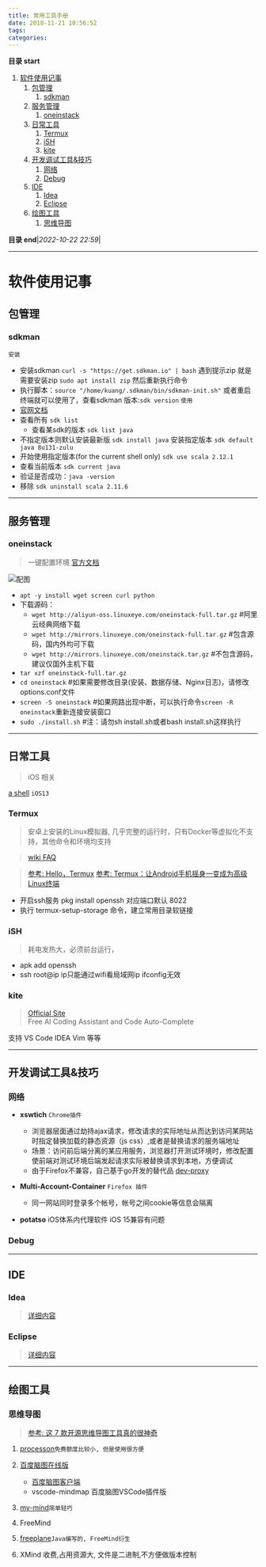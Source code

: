 ```yaml
---
title: 常用工具手册
date: 2018-11-21 10:56:52
tags: 
categories: 
---
```


**目录 start**

1. [软件使用记事](#软件使用记事)
    1. [包管理](#包管理)
        1. [sdkman](#sdkman)
    1. [服务管理](#服务管理)
        1. [oneinstack](#oneinstack)
    1. [日常工具](#日常工具)
        1. [Termux](#termux)
        1. [iSH](#ish)
        1. [kite](#kite)
    1. [开发调试工具&技巧](#开发调试工具&技巧)
        1. [网络](#网络)
        1. [Debug](#debug)
    1. [IDE](#ide)
        1. [Idea](#idea)
        1. [Eclipse](#eclipse)
    1. [绘图工具](#绘图工具)
        1. [思维导图](#思维导图)

**目录 end**|_2022-10-22 22:59_|
****************************************
# 软件使用记事
## 包管理
### sdkman

`安装`
- 安装sdkman `curl -s "https://get.sdkman.io" | bash` 遇到提示zip 就是需要安装zip `sudo apt install zip` 然后重新执行命令
- 执行脚本：`source "/home/kuang/.sdkman/bin/sdkman-init.sh"` 或者重启终端就可以使用了，查看sdkman 版本:`sdk version`
`使用`
- [官网文档](http://sdkman.io/usage.html)
- 查看所有 `sdk list`
    - 查看某sdk的版本 `sdk list java ` 
- 不指定版本则默认安装最新版 `sdk install java` 安装指定版本 `sdk default java 8u131-zulu`
- 开始使用指定版本(for the current shell only) `sdk use scala 2.12.1`
- 查看当前版本 `sdk current java`
- 验证是否成功：`java -version`
- 移除 `sdk uninstall scala 2.11.6`

******************
## 服务管理
### oneinstack
> 一键配置环境 [官方文档](https://oneinstack.com/install/)

![配图](https://raw.githubusercontent.com/Kuangcp/ImageRepos/master/Tech/Linux/install_oneinstack.png)
- `apt -y install wget screen curl python`
- 下载源码：
    - `wget http://aliyun-oss.linuxeye.com/oneinstack-full.tar.gz` #阿里云经典网络下载
    - `wget http://mirrors.linuxeye.com/oneinstack-full.tar.gz` #包含源码，国内外均可下载
    - `wget http://mirrors.linuxeye.com/oneinstack.tar.gz` #不包含源码，建议仅国外主机下载
- `tar xzf oneinstack-full.tar.gz`
- `cd oneinstack` #如果需要修改目录(安装、数据存储、Nginx日志)，请修改options.conf文件
- `screen -S oneinstack` #如果网路出现中断，可以执行命令`screen -R oneinstack`重新连接安装窗口
- `sudo ./install.sh` #注：请勿sh install.sh或者bash install.sh这样执行

******************
## 日常工具
> iOS 相关

[a shell](https://holzschu.github.io/a-Shell_iOS/) `iOS13`

### Termux
> 安卓上安装的Linux模拟器, 几乎完整的运行时，只有Docker等虚拟化不支持，其他命令和环境均支持

> [wiki FAQ](https://wiki.termux.com/wiki/FAQ)

> [参考: Hello，Termux](https://tonybai.com/2017/11/09/hello-termux/)
> [参考: Termux：让Android手机摇身一变成为高级Linux终端](https://www.asmodeus.cn/archives/769)

- 开启ssh服务 pkg install openssh 对应端口默认 8022
- 执行 termux-setup-storage 命令，建立常用目录软链接


### iSH
> 耗电发热大，必须前台运行，
- apk add openssh 
- ssh root@ip ip只能通过wifi看局域网ip ifconfig无效

### kite
> [Official Site](https://www.kite.com/)  
> Free AI Coding Assistant and Code Auto-Complete  

支持 VS Code IDEA Vim 等等

************************
## 开发调试工具&技巧
### 网络
- **xswtich** `Chrome插件`
    - 浏览器层面通过劫持ajax请求，修改请求的实际地址从而达到访问某网站时指定替换加载的静态资源（js css）,或者是替换请求的服务端地址
    - 场景：访问前后端分离的某应用服务，浏览器打开测试环境时，修改配置使前端对测试环境后端发起请求实际被替换请求到本地，方便调试
    - 由于Firefox不兼容，自己基于go开发的替代品 [dev-proxy](https://github.com/Kuangcp/GoBase/tree/master/toolbox/dev-proxy)

- **Multi-Account-Container** `Firefox 插件`
    - 同一网站同时登录多个帐号，帐号之间cookie等信息会隔离

- **potatso** iOS体系内代理软件 iOS 15兼容有问题

### Debug

************************


## IDE
### Idea
> [详细内容](/Java/Tool/IDEA.md)

### Eclipse
> [详细内容](/Java/Tool/Eclipse.md)

************************

## 绘图工具
### 思维导图
> [参考: 这 7 款开源思维导图工具真的很神奇](https://blog.csdn.net/zuochao_2013/article/details/68928381)

1. [processon](https://www.processon.com/)`免费额度比较小, 但是使用很方便`

1. [百度脑图在线版](https://github.com/fex-team/kityminder)
    - [百度脑图客户端](https://github.com/NaoTu/DesktopNaotu)
    - vscode-mindmap 百度脑图VSCode插件版

1. [my-mind](https://github.com/ondras/my-mind)`简单轻巧`
1. FreeMind 
1. [freeplane](https://github.com/freeplane/freeplane)`Java编写的, FreeMind衍生`
1. XMind 收费,占用资源大, 文件是二进制,不方便做版本控制
